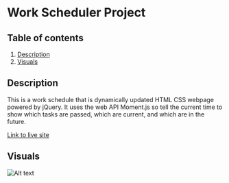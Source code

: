 # Work Scheduler Project

## Table of contents
1. [Description](#description)
2. [Visuals](#visuals)

## Description
This is a work schedule that is dynamically updated HTML CSS webpage powered by jQuery. It uses the web API Moment.js so tell the current time to show which tasks are passed, which are current, and which are in the future.

[Link to live site](https://bbelk.github.io/work-scheduler-project/) 

## Visuals
![Alt text](./assets/images/HSO-Screenshot.png "Website Screenshot")